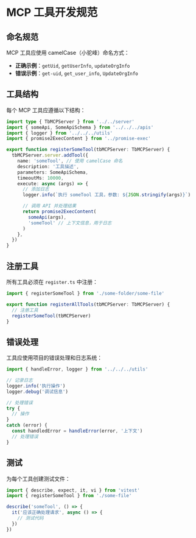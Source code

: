 # MCP 工具开发规范

## 命名规范

MCP 工具应使用 camelCase（小驼峰）命名方式：

- **正确示例**：`getUid`, `getUserInfo`, `updateOrgInfo`
- **错误示例**：`get-uid`, `get_user_info`, `UpdateOrgInfo`

## 工具结构

每个 MCP 工具应遵循以下结构：

```typescript
import type { TbMCPServer } from '../../server'
import { someApi, SomeApiSchema } from '../../../apis'
import { logger } from '../../../utils'
import { promise2ExecContent } from '../promise-exec'

export function registerSomeTool(tbMCPServer: TbMCPServer) {
  tbMCPServer.server.addTool({
    name: 'someTool', // 使用 camelCase 命名
    description: '工具描述',
    parameters: SomeApiSchema,
    timeoutMs: 10000,
    execute: async (args) => {
      // 添加日志
      logger.info(`执行 someTool 工具，参数: ${JSON.stringify(args)}`)

      // 调用 API 并处理结果
      return promise2ExecContent(
        someApi(args),
        'someTool' // 上下文信息，用于日志
      )
    },
  })
}
```

## 注册工具

所有工具必须在 `register.ts` 中注册：

```typescript
import { registerSomeTool } from './some-folder/some-file'

export function registerAllTools(tbMCPServer: TbMCPServer) {
  // 注册工具
  registerSomeTool(tbMCPServer)
}
```

## 错误处理

工具应使用项目的错误处理和日志系统：

```typescript
import { handleError, logger } from '../../../utils'

// 记录日志
logger.info('执行操作')
logger.debug('调试信息')

// 处理错误
try {
  // 操作
}
catch (error) {
  const handledError = handleError(error, '上下文')
  // 处理错误
}
```

## 测试

为每个工具创建测试文件：

```typescript
import { describe, expect, it, vi } from 'vitest'
import { registerSomeTool } from './some-file'

describe('someTool', () => {
  it('应该正确处理请求', async () => {
    // 测试代码
  })
})
```
